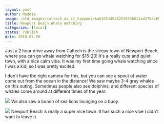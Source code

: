 ```yaml
---
layout: post
author: Maddie
image: /old_images/caltech_as_it_happens/6a0105349b8251970b022ad37b4c65200d.jpg
title: Newport Beach Whale Watching
categories: [local]
status: Publish
date: 2018-07-26
---
```


Just a 2 hour drive away from Caltech is the sleepy town of Newport Beach, where you can go whale watching for $15-20! It's a really cute and quiet town, with a nice calm vibe. It was my first time going whale watching since I was a kid, so I was pretty excited.

I don't have the right camera for this, but you can see a spout of water come out from the ocean in the distance! We saw maybe 3-4 gray whales on this outing. Sometimes people also see dolphins, and different species of whales come around at different times of the year.


![](/old_images/6a01b8d28f2857970c022ad35563a4200c-pi.jpg)
We also saw a bunch of sea lions lounging on a buoy.


![](/old_images/caltech_as_it_happens/6a0105349b8251970b022ad37b4c6b200d.jpg)
Newport Beach is really a super nice town. It has such a nice vibe I didn't want to leave :)
